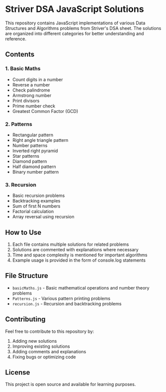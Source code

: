 # Striver DSA JavaScript Solutions

This repository contains JavaScript implementations of various Data Structures and Algorithms problems from Striver's DSA sheet. The solutions are organized into different categories for better understanding and reference.

## Contents

### 1. Basic Maths

- Count digits in a number
- Reverse a number
- Check palindrome
- Armstrong number
- Print divisors
- Prime number check
- Greatest Common Factor (GCD)

### 2. Patterns

- Rectangular pattern
- Right angle triangle pattern
- Number patterns
- Inverted right pyramid
- Star patterns
- Diamond pattern
- Half diamond pattern
- Binary number pattern

### 3. Recursion

- Basic recursion problems
- Backtracking examples
- Sum of first N numbers
- Factorial calculation
- Array reversal using recursion

## How to Use

1. Each file contains multiple solutions for related problems
2. Solutions are commented with explanations where necessary
3. Time and space complexity is mentioned for important algorithms
4. Example usage is provided in the form of console.log statements

## File Structure

- `basicMaths.js` - Basic mathematical operations and number theory problems
- `Patterns.js` - Various pattern printing problems
- `recursion.js` - Recursion and backtracking problems

## Contributing

Feel free to contribute to this repository by:

1. Adding new solutions
2. Improving existing solutions
3. Adding comments and explanations
4. Fixing bugs or optimizing code

## License

This project is open source and available for learning purposes.
